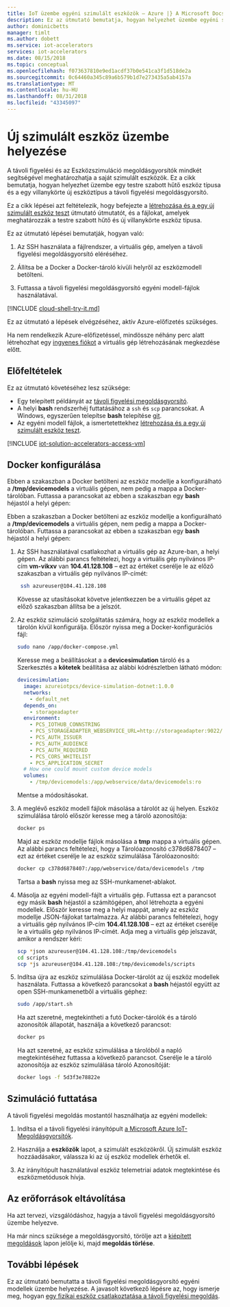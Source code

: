 ```yaml
---
title: IoT üzembe egyéni szimulált eszközök – Azure |} A Microsoft Docs
description: Ez az útmutató bemutatja, hogyan helyezhet üzembe egyéni szimulált eszközök a távoli figyelési megoldásgyorsító.
author: dominicbetts
manager: timlt
ms.author: dobett
ms.service: iot-accelerators
services: iot-accelerators
ms.date: 08/15/2018
ms.topic: conceptual
ms.openlocfilehash: f073637810e9ed1acdf37b0e541ca3f1d518de2a
ms.sourcegitcommit: 0c64460a345c89a6b579b1d7e273435a5ab4157a
ms.translationtype: MT
ms.contentlocale: hu-HU
ms.lasthandoff: 08/31/2018
ms.locfileid: "43345097"
---
```

# <a name="deploy-a-new-simulated-device"></a>Új szimulált eszköz üzembe helyezése

A távoli figyelési és az Eszközszimuláció megoldásgyorsítók mindkét segítségével meghatározhatja a saját szimulált eszközök. Ez a cikk bemutatja, hogyan helyezhet üzembe egy testre szabott hűtő eszköz típusa és a egy villanykörte új eszköztípus a távoli figyelési megoldásgyorsító.

Ez a cikk lépései azt feltételezik, hogy befejezte a [létrehozása és a egy új szimulált eszköz teszt](iot-accelerators-remote-monitoring-create-simulated-device.md) útmutató útmutatót, és a fájlokat, amelyek meghatározzák a testre szabott hűtő és új villanykörte eszköz típusa.

Ez az útmutató lépései bemutatják, hogyan való:

1. Az SSH használata a fájlrendszer, a virtuális gép, amelyen a távoli figyelési megoldásgyorsító eléréséhez.

1. Állítsa be a Docker a Docker-tároló kívüli helyről az eszközmodell betölteni.

1. Futtassa a távoli figyelési megoldásgyorsító egyéni modell-fájlok használatával.

[!INCLUDE [cloud-shell-try-it.md](../../includes/cloud-shell-try-it.md)]

Ez az útmutató a lépések elvégzéséhez, aktív Azure-előfizetés szükséges.

Ha nem rendelkezik Azure-előfizetéssel, mindössze néhány perc alatt létrehozhat egy [ingyenes fiókot](https://azure.microsoft.com/free/?WT.mc_id=A261C142F) a virtuális gép létrehozásának megkezdése előtt.

## <a name="prerequisites"></a>Előfeltételek

Ez az útmutató követéséhez lesz szüksége:

- Egy telepített példányát az [távoli figyelési megoldásgyorsító](https://www.azureiotsolutions.com/Accelerators#solutions/types/RM2).
- A helyi **bash** rendszerhéj futtatásához a `ssh` és `scp` parancsokat. A Windows, egyszerűen telepítse **bash** telepítése [git](https://git-scm.com/download/win).
- Az egyéni modell fájlok, a ismertetettekhez [létrehozása és a egy új szimulált eszköz teszt](iot-accelerators-remote-monitoring-create-simulated-device.md).

[!INCLUDE [iot-solution-accelerators-access-vm](../../includes/iot-solution-accelerators-access-vm.md)]

## <a name="configure-docker"></a>Docker konfigurálása

Ebben a szakaszban a Docker betölteni az eszköz modellje a konfigurálható a **/tmp/devicemodels** a virtuális gépen, nem pedig a mappa a Docker-tárolóban. Futtassa a parancsokat az ebben a szakaszban egy **bash** héjastól a helyi gépen:

Ebben a szakaszban a Docker betölteni az eszköz modellje a konfigurálható a **/tmp/devicemodels** a virtuális gépen, nem pedig a mappa a Docker-tárolóban. Futtassa a parancsokat az ebben a szakaszban egy **bash** héjastól a helyi gépen:

1. Az SSH használatával csatlakozhat a virtuális gép az Azure-ban, a helyi gépen. Az alábbi parancs feltételezi, hogy a virtuális gép nyilvános IP-cím **vm-vikxv** van **104.41.128.108** – ezt az értéket cserélje le az előző szakaszban a virtuális gép nyilvános IP-címét:

   ```sh
    ssh azureuser@104.41.128.108
    ```

    Kövesse az utasításokat követve jelentkezzen be a virtuális gépet az előző szakaszban állítsa be a jelszót.

1. Az eszköz szimuláció szolgáltatás számára, hogy az eszköz modellek a tárolón kívül konfigurálja. Először nyissa meg a Docker-konfigurációs fájl:

    ```sh
    sudo nano /app/docker-compose.yml
    ```

    Keresse meg a beállításokat a a **devicesimulation** tároló és a Szerkesztés a **kötetek** beállítása az alábbi kódrészletben látható módon:

    ```yml
    devicesimulation:
      image: azureiotpcs/device-simulation-dotnet:1.0.0
      networks:
        - default_net
      depends_on:
        - storageadapter
      environment:
        - PCS_IOTHUB_CONNSTRING
        - PCS_STORAGEADAPTER_WEBSERVICE_URL=http://storageadapter:9022/v1
        - PCS_AUTH_ISSUER
        - PCS_AUTH_AUDIENCE
        - PCS_AUTH_REQUIRED
        - PCS_CORS_WHITELIST
        - PCS_APPLICATION_SECRET
      # How one could mount custom device models
      volumes:
        - /tmp/devicemodels:/app/webservice/data/devicemodels:ro
    ```

    Mentse a módosításokat.

1. A meglévő eszköz modell fájlok másolása a tárolót az új helyen. Eszköz szimulálása tároló először keresse meg a tároló azonosítója:

    ```sh
    docker ps
    ```

    Majd az eszköz modellje fájlok másolása a **tmp** mappa a virtuális gépen. Az alábbi parancs feltételezi, hogy a Tárolóazonosító c378d6878407 – ezt az értéket cserélje le az eszköz szimulálása Tárolóazonosító:

    ```sh
    docker cp c378d6878407:/app/webservice/data/devicemodels /tmp
    ```

    Tartsa a **bash** nyissa meg az SSH-munkamenet-ablakot.

1. Másolja az egyéni modell-fájlt a virtuális gép. Futtassa ezt a parancsot egy másik **bash** héjastól a számítógépen, ahol létrehozta a egyéni modellek. Először keresse meg a helyi mappát, amely az eszköz modellje JSON-fájlokat tartalmazza. Az alábbi parancs feltételezi, hogy a virtuális gép nyilvános IP-cím **104.41.128.108** – ezt az értéket cserélje le a virtuális gép nyilvános IP-címét. Adja meg a virtuális gép jelszavát, amikor a rendszer kéri:

    ```sh
    scp *json azureuser@104.41.128.108:/tmp/devicemodels
    cd scripts
    scp *js azureuser@104.41.128.108:/tmp/devicemodels/scripts
    ```

1. Indítsa újra az eszköz szimulálása Docker-tárolót az új eszköz modellek használata. Futtassa a következő parancsokat a **bash** héjastól együtt az open SSH-munkamenetből a virtuális géphez:

    ```sh
    sudo /app/start.sh
    ```

    Ha azt szeretné, megtekintheti a futó Docker-tárolók és a tároló azonosítók állapotát, használja a következő parancsot:

    ```sh
    docker ps
    ```

    Ha azt szeretné, az eszköz szimulálása a tárolóból a napló megtekintéséhez futtassa a következő parancsot. Cserélje le a tároló azonosítója az eszköz szimulálása tároló Azonosítóját:

    ```sh
    docker logs -f 5d3f3e78822e
    ```

## <a name="run-simulation"></a>Szimuláció futtatása

A távoli figyelési megoldás mostantól használhatja az egyéni modellek:

1. Indítsa el a távoli figyelési irányítópult [a Microsoft Azure IoT-Megoldásgyorsítók](https://www.azureiotsolutions.com/Accelerators#dashboard).

1. Használja a **eszközök** lapot, a szimulált eszközökről. Új szimulált eszköz hozzáadásakor, válassza ki az új eszköz modellek érhetők el.

1. Az irányítópult használatával eszköz telemetriai adatok megtekintése és eszközmetódusok hívja.

## <a name="clean-up-resources"></a>Az erőforrások eltávolítása

Ha azt tervezi, vizsgálódáshoz, hagyja a távoli figyelési megoldásgyorsító üzembe helyezve.

Ha már nincs szüksége a megoldásgyorsító, törölje azt a [kiépített megoldások](https://www.azureiotsolutions.com/Accelerators#dashboard) lapon jelölje ki, majd **megoldás törlése**.

## <a name="next-steps"></a>További lépések

Ez az útmutató bemutatta a távoli figyelési megoldásgyorsító egyéni modellek üzembe helyezése. A javasolt következő lépésre az, hogy ismerje meg, hogyan [egy fizikai eszköz csatlakoztatása a távoli figyelési megoldás](iot-accelerators-connecting-devices-node.md).
